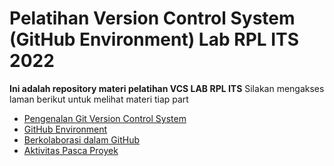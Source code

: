 # Pelatihan Version Control System (GitHub Environment) Lab RPL ITS 2022

__Ini adalah repository materi pelatihan VCS LAB RPL ITS__
Silakan mengakses laman berikut untuk melihat materi tiap part
- [Pengenalan Git Version Control System](https://github.com/Lab-RPL-ITS/pelatihan_vcs_2022/blob/main/part_1.md)
- [GitHub Environment](https://github.com/Lab-RPL-ITS/pelatihan_vcs_2022/blob/main/part_2.md)
- [Berkolaborasi dalam GitHub](https://github.com/Lab-RPL-ITS/pelatihan_vcs_2022/blob/main/part_3.md)
- [Aktivitas Pasca Proyek](https://github.com/Lab-RPL-ITS/pelatihan_vcs_2022/blob/main/part_4.md)
